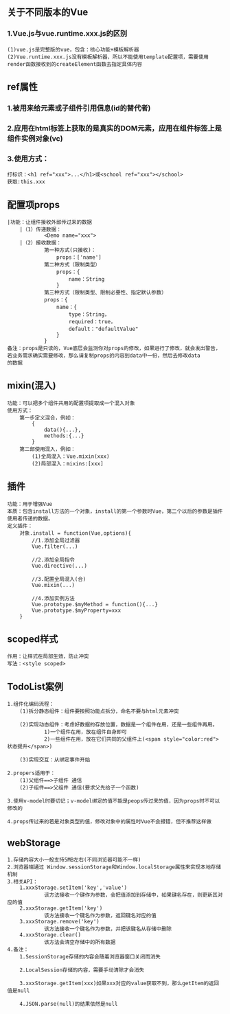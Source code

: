 ## 关于不同版本的Vue ##

### 1.Vue.js与vue.runtime.xxx.js的区别 
    (1)vue.js是完整版的vue，包含：核心功能+模板解析器
    (2)Vue.runtime.xxx.js没有模板解析器，所以不能使用template配置项，需要使用render函数接收到的createElement函数去指定具体内容
###

## ref属性

### 1.被用来给元素或子组件引用信息(id的替代者)

### 2.应用在html标签上获取的是真实的DOM元素，应用在组件标签上是组件实例对象(vc)

### 3.使用方式：
    打标识：<h1 ref="xxx">...</h1>或<school ref="xxx"></school>
    获取:this.xxx

## 配置项props
    |功能：让组件接收外部传过来的数据
        |（1）传递数据：
                <Demo name="xxx">
        |（2）接收数据：
                第一种方式(只接收)：
                    props：['name']
                第二种方式（限制类型）
                    props：{
                        name：String 
                    }    
                第三种方式（限制类型、限制必要性、指定默认参数）
                props：{
                    name：{
                        type：String，
                        required：true，
                        default："defaultValue"
                    }
                }
    备注：props是只读的，Vue底层会监测你对props的修改，如果进行了修改，就会发出警告，
    若业务需求确实需要修改，那么请复制props的内容到data中一份，然后去修改data
    的数据
             


## mixin(混入)
    功能：可以把多个组件共用的配置项提取成一个混入对象
    使用方式：
        第一步定义混合，例如：
            {
                data(){...},
                methods:{...}
            }
        第二部使用混入，例如：
            (1)全局混入：Vue.mixin(xxx)
            (2)局部混入：mixins:[xxx]

## 插件
    功能：用于增强Vue
    本质：包含install方法的一个对象，install的第一个参数时Vue，第二个以后的参数是插件使用者传递的数据。
    定义插件：
        对象.install = function(Vue,options){
            //1.添加全局过滤器
            Vue.filter(...)

            //2.添加全局指令
            Vue.directive(...)

            //3.配置全局混入(合)
            Vue.mixin(...)

            //4.添加实例方法
            Vue.prototype.$myMethod = function(){...}
            Vue.prototype.$myProperty=xxx
        }            

## scoped样式
    作用：让样式在局部生效，防止冲突
    写法：<style scoped>

## TodoList案例
    1.组件化编码流程：
        (1)拆分静态组件：组件要按照功能点拆分，命名不要与html元素冲突

        (2)实现动态组件：考虑好数据的存放位置，数据是一个组件在用，还是一些组件再用。
                1)一个组件在用，放在组件自身即可
                2)一些组件在用，放在它们共同的父组件上(<span style="color:red">状态提升</span>)

        (3)实现交互：从绑定事件开始
    
    2.propers适用于：
        (1)父组件==>子组件 通信
        (2)子组件==>父组件 通信(要求父先给子一个函数)
    
    3.使用v-model时要切记；v-model绑定的值不能是peops传过来的值，因为props时不可以修改的

    4.props传过来的若是对象类型的值，修改对象中的属性时Vue不会报错，但不推荐这样做

## webStorage
    1.存储内容大小一般支持5MB左右(不同浏览器可能不一样)
    2.浏览器端通过 Window.sessionStorage和Window.localStorage属性来实现本地存储机制
    3.相关API：
        1.xxxStorage.setItem('key','value')
                该方法接收一个键作为参数，会把值添加到存储中，如果键名存在，则更新其对应的值
        2.xxxStorage.getItem('key')
                该方法接收一个键名作为参数，返回键名对应的值
        3.xxxStorage.remove('key')
                该方法接收一个键名作为参数，并把该键名从存储中删除
        4.xxxStorage.clear()
                该方法会清空存储中的所有数据
    4.备注：
        1.SessionStorage存储的内容会随着浏览器窗口关闭而消失

        2.LocalSession存储的内容，需要手动清除才会消失
        
        3.xxxStorage.getItem(xxx)如果xxx对应的value获取不到，那么getItem的返回值是null
        
        4.JSON.parse(null)的结果依然是null



